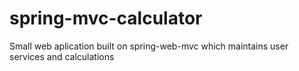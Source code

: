 # spring-mvc-calculator
Small web aplication built on spring-web-mvc which maintains user services and calculations
